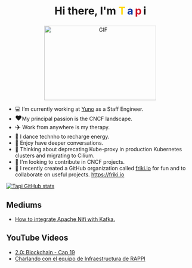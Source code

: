 <h1 align="center">Hi there, I'm 
    <span style="letter-spacing: -1px;">
        <span style="color: #FFD700;">T</span>
        <span style="color: #0033A0;">a</span> 
        <span style="color: #CE1126;">p</span> 
        <span style="color: #000000;">i</span> 
    </span>
</h1>
<h3 align="center"></h3>

<div style="text-align:center;">
  <img 
    src="https://i.giphy.com/media/v1.Y2lkPTc5MGI3NjExZmZjMHExejRlM285YjBybmJ3aWJycXFiZTc1ZW1ta2lwcm45b2p6ZiZlcD12MV9pbnRlcm5hbF9naWZfYnlfaWQmY3Q9Zw/QMHoU66sBXqqLqYvGO/giphy.gif" 
    alt="GIF" 
    style="display:block; margin: 0 auto; height:200px; width:300px;"
  >
</div>


<p>

  - 💻 I’m currently working at <a href="https://y.uno" target="blank">Yuno</a> as a Staff Engineer.<br> 
  -  <span style="font-size: 18px;">❤️</span>My principal passion is the CNCF landscape. <br>
  - <span style="font-size: 18px;">✈️</span> Work from anywhere is my therapy. 
  - 🎵 I dance technho to recharge energy.
  - 💬 Enjoy have deeper conversations.
  - 💭 Thinking about deprecating Kube-proxy in production Kubernetes clusters and migrating to Cilium.
  - 🤝 I'm looking to contribute in CNCF projects.
  - 👻 I recently created a GitHub organization called [friki.io](https://github.com/orgs/friki-io) for fun and to collaborate on useful projects. https://friki.io
</p>

[![Tapi GitHub stats](https://github-readme-stats.vercel.app/api?username=jitapichab)](https://github.com/jitapichab/github-readme-stats)

## Mediums

- [How to integrate Apache Nifi with Kafka.](https://medium.com/@jitapichab/apache-nifi-integrate-kafka-to-consume-and-produce-387968b8bd6b)

## YouTube Videos

- [2.0: Blockchain - Cap 19](https://www.youtube.com/watch?v=tuKrjRRWdpI)
- [Charlando con el equipo de Infraestructura de RAPPI](https://www.youtube.com/watch?v=2BKJrtVZHqk)